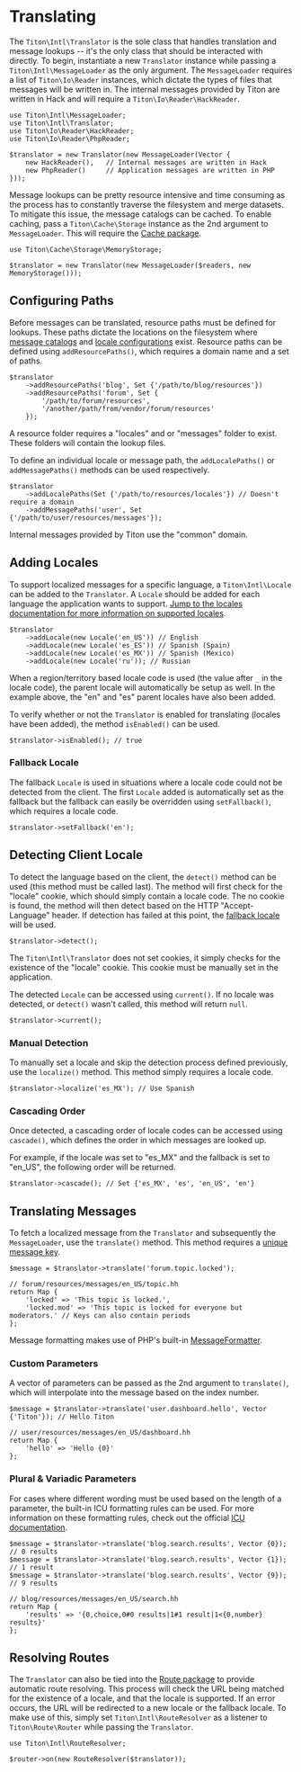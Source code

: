 # Translating #

The `Titon\Intl\Translator` is the sole class that handles translation and message lookups -- it's the only class that should be interacted with directly. To begin, instantiate a new `Translator` instance while passing a `Titon\Intl\MessageLoader` as the only argument. The `MessageLoader` requires a list of `Titon\Io\Reader` instances, which dictate the types of files that messages will be written in. The internal messages provided by Titon are written in Hack and will require a `Titon\Io\Reader\HackReader`.

```hack
use Titon\Intl\MessageLoader;
use Titon\Intl\Translator;
use Titon\Io\Reader\HackReader;
use Titon\Io\Reader\PhpReader;

$translator = new Translator(new MessageLoader(Vector {
    new HackReader(),   // Internal messages are written in Hack
    new PhpReader()     // Application messages are written in PHP
}));
```

Message lookups can be pretty resource intensive and time consuming as the process has to constantly traverse the filesystem and merge datasets. To mitigate this issue, the message catalogs can be cached. To enable caching, pass a `Titon\Cache\Storage` instance as the 2nd argument to `MessageLoader`. This will require the [Cache package](../cache/index.md). 

```hack
use Titon\Cache\Storage\MemoryStorage;

$translator = new Translator(new MessageLoader($readers, new MemoryStorage()));
```

## Configuring Paths ##

Before messages can be translated, resource paths must be defined for lookups. These paths dictate the locations on the filesystem where [message catalogs](messages.md) and [locale configurations](locales.md) exist. Resource paths can be defined using `addResourcePaths()`, which requires a domain name and a set of paths.

```hack
$translator
    ->addResourcePaths('blog', Set {'/path/to/blog/resources'})
    ->addResourcePaths('forum', Set {
        '/path/to/forum/resources',
        '/another/path/from/vendor/forum/resources'
    });
```

<div class="notice is-info">
    A resource folder requires a "locales" and or "messages" folder to exist. These folders will contain the lookup files.
</div>

To define an individual locale or message path, the `addLocalePaths()` or `addMessagePaths()` methods can be used respectively.

```hack
$translator
    ->addLocalePaths(Set {'/path/to/resources/locales'}) // Doesn't require a domain
    ->addMessagePaths('user', Set {'/path/to/user/resources/messages'});
```

<div class="notice is-info">
    Internal messages provided by Titon use the "common" domain.
</div>

## Adding Locales ##

To support localized messages for a specific language, a `Titon\Intl\Locale` can be added to the `Translator`. A `Locale` should be added for each language the application wants to support. [Jump to the locales documentation for more information on supported locales](locales.md).

```hack
$translator
    ->addLocale(new Locale('en_US')) // English
    ->addLocale(new Locale('es_ES')) // Spanish (Spain)
    ->addLocale(new Locale('es_MX')) // Spanish (Mexico)
    ->addLocale(new Locale('ru')); // Russian
```

When a region/territory based locale code is used (the value after `_` in the locale code), the parent locale will automatically be setup as well. In the example above, the "en" and "es" parent locales have also been added.

To verify whether or not the `Translator` is enabled for translating (locales have been added), the method `isEnabled()` can be used.

```hack
$translator->isEnabled(); // true
```

### Fallback Locale ###

The fallback `Locale` is used in situations where a locale code could not be detected from the client. The first `Locale` added is automatically set as the fallback but the fallback can easily be overridden using `setFallback()`, which requires a locale code.

```hack
$translator->setFallback('en');
```

## Detecting Client Locale ##

To detect the language based on the client, the `detect()` method can be used (this method must be called last). The method will first check for the "locale" cookie, which should simply contain a locale code. The no cookie is found, the method will then detect based on the HTTP "Accept-Language" header. If detection has failed at this point, the [fallback locale](#fallback-locale) will be used.

```hack
$translator->detect();
```

<div class="notice is-info">
    The <code>Titon\Intl\Translator</code> does not set cookies, it simply checks for the existence of the "locale" cookie. This cookie must be manually set in the application.
</div>

The detected `Locale` can be accessed using `current()`. If no locale was detected, or `detect()` wasn't called, this method will return `null`.

```hack
$translator->current();
```

### Manual Detection ###

To manually set a locale and skip the detection process defined previously, use the `localize()` method. This method simply requires a locale code.

```hack
$translator->localize('es_MX'); // Use Spanish
```

### Cascading Order ###

Once detected, a cascading order of locale codes can be accessed using `cascade()`, which defines the order in which messages are looked up. 

For example, if the locale was set to "es_MX" and the fallback is set to "en_US", the following order will be returned.

```hack
$translator->cascade(); // Set {'es_MX', 'es', 'en_US', 'en'}
```

## Translating Messages ##

To fetch a localized message from the `Translator` and subsequently the `MessageLoader`, use the `translate()` method. This method requires a [unique message key](messages.md#message-keys).

```hack
$message = $translator->translate('forum.topic.locked');

// forum/resources/messages/en_US/topic.hh
return Map {
    'locked' => 'This topic is locked.',
    'locked.mod' => 'This topic is locked for everyone but moderators.' // Keys can also contain periods
};
```

Message formatting makes use of PHP's built-in [MessageFormatter](http://php.net/manual/en/class.messageformatter.php).

### Custom Parameters ###

A vector of parameters can be passed as the 2nd argument to `translate()`, which will interpolate into the message based on the index number.

```hack
$message = $translator->translate('user.dashboard.hello', Vector {'Titon'}); // Hello Titon

// user/resources/messages/en_US/dashboard.hh
return Map {
    'hello' => 'Hello {0}'
};
```

### Plural & Variadic Parameters ###

For cases where different wording must be used based on the length of a parameter, the built-in ICU formatting rules can be used. For more information on these formatting rules, check out the official [ICU documentation](http://userguide.icu-project.org/formatparse).

```hack
$message = $translator->translate('blog.search.results', Vector {0}); // 0 results
$message = $translator->translate('blog.search.results', Vector {1}); // 1 result
$message = $translator->translate('blog.search.results', Vector {9}); // 9 results

// blog/resources/messages/en_US/search.hh
return Map {
    'results' => '{0,choice,0#0 results|1#1 result|1<{0,number} results}'
};
```

## Resolving Routes ##

The `Translator` can also be tied into the [Route package](../route/index.md) to provide automatic route resolving. This process will check the URL being matched for the existence of a locale, and that the locale is supported. If an error occurs, the URL will be redirected to a new locale or the fallback locale. To make use of this, simply set `Titon\Intl\RouteResolver` as a listener to `Titon\Route\Router` while passing the `Translator`.

```hack
use Titon\Intl\RouteResolver;

$router->on(new RouteResolver($translator));
```
